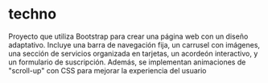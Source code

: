 # techno
Proyecto que utiliza Bootstrap para crear una página web con un diseño adaptativo. Incluye una barra de navegación fija, un carrusel con imágenes, una sección de servicios organizada en tarjetas, un acordeón interactivo, y un formulario de suscripción. Además, se implementan animaciones de "scroll-up" con CSS para mejorar la experiencia del usuario
